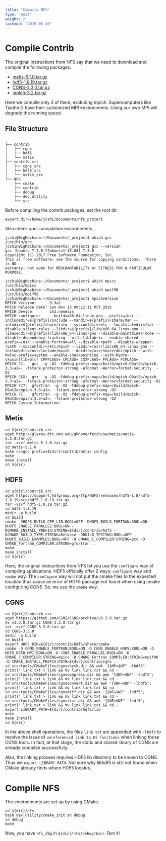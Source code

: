 ```yaml
---
title: "Compile NFS"
type: "post"
weight: 2
lastmod: "2019-05-30"
---
```


# Compile Contrib

The original instructions from NFS say that we need to download and compile the following packages.

- [metis-5.1.0.tar.gz](http://glaros.dtc.umn.edu/gkhome/fetch/sw/metis/metis-5.1.0.tar.gz)
- [hdf5-1.8.19.tar.gz](https://support.hdfgroup.org/ftp/HDF5/releases/hdf5-1.8/hdf5-1.8.19/src/hdf5-1.8.19.tar.gz)
- [CGNS-3.3.0.tar.gz](https://github.com/CGNS/CGNS/archive/v3.3.0.tar.gz)
- [mpich-3.2.tar.gz](http://www.mpich.org/static/downloads/3.2/mpich-3.2.tar.gz)

Here we compile only 3 of them, excluding mpich. Supercomputers like Tianhe-2 have their customized MPI environments. Using our own MPI will degrade the running speed.

## File Structure

```
.
├── contrib
│   ├── cgns
│   ├── hdf5
│   └── metis
├── contrib_src
│   ├── cgns_src
│   ├── hdf5_src
│   └── metis_src
└── NFS
    ├── cmake
    ├── contrib
    ├── debug
    ├── dev_utility
    └── src
```

Before compiling the contrib packages, set the root dir.

```
export dir=/home/jcshi/Documents/nfs_project
```

Also check your compilation environments.

```
jcshi@BigMachine:~/Documents/_project$ which gcc
/usr/bin/gcc
jcshi@BigMachine:~/Documents/_project$ gcc --version
gcc (Ubuntu 7.3.0-27ubuntu1~18.04) 7.3.0
Copyright (C) 2017 Free Software Foundation, Inc.
This is free software; see the source for copying conditions.  There is NO
warranty; not even for MERCHANTABILITY or FITNESS FOR A PARTICULAR PURPOSE.

jcshi@BigMachine:~/Documents/_project$ which mpicc
/usr/bin/mpicc
jcshi@BigMachine:~/Documents/_project$ which mpif90
/usr/bin/mpif90
jcshi@BigMachine:~/Documents/_project$ mpichversion 
MPICH Version:    	3.3a2
MPICH Release date:	Sun Nov 13 09:12:11 MST 2016
MPICH Device:    	ch3:nemesis
MPICH configure: 	--build=x86_64-linux-gnu --prefix=/usr --includedir=${prefix}/include --mandir=${prefix}/share/man --infodir=${prefix}/share/info --sysconfdir=/etc --localstatedir=/var --disable-silent-rules --libdir=${prefix}/lib/x86_64-linux-gnu --libexecdir=${prefix}/lib/x86_64-linux-gnu --disable-maintainer-mode --disable-dependency-tracking --with-libfabric --enable-shared --prefix=/usr --enable-fortran=all --disable-rpath --disable-wrapper-rpath --sysconfdir=/etc/mpich --libdir=/usr/lib/x86_64-linux-gnu --includedir=/usr/include/mpich --docdir=/usr/share/doc/mpich --with-hwloc-prefix=system --enable-checkpointing --with-hydra-ckpointlib=blcr CPPFLAGS= CFLAGS= CXXFLAGS= FFLAGS= FCFLAGS=
MPICH CC: 	gcc  -g -O2 -fdebug-prefix-map=/build/mpich-O9at2o/mpich-3.3~a2=. -fstack-protector-strong -Wformat -Werror=format-security  -O2
MPICH CXX: 	g++  -g -O2 -fdebug-prefix-map=/build/mpich-O9at2o/mpich-3.3~a2=. -fstack-protector-strong -Wformat -Werror=format-security -O2
MPICH F77: 	gfortran  -g -O2 -fdebug-prefix-map=/build/mpich-O9at2o/mpich-3.3~a2=. -fstack-protector-strong -O2
MPICH FC: 	gfortran  -g -O2 -fdebug-prefix-map=/build/mpich-O9at2o/mpich-3.3~a2=. -fstack-protector-strong -O2
MPICH Custom Information: 	
```

## Metis

```
cd ${dir}/contrib_src
wget http://glaros.dtc.umn.edu/gkhome/fetch/sw/metis/metis-5.1.0.tar.gz
tar -xzvf metis-5.1.0.tar.gz
cd metis-5.1.0
make cc=gcc prefix=${dir}/contrib/metis config
make
make install
cd ${dir}
```

## HDF5

```
cd ${dir}/contrib_src
wget https://support.hdfgroup.org/ftp/HDF5/releases/hdf5-1.8/hdf5-1.8.19/src/hdf5-1.8.19.tar.gz
tar -xzvf hdf5-1.8.19.tar.gz
cd hdf5-1.8.19
mkdir -p build
cd build
cmake -DHDF5_BUILD_CPP_LIB:BOOL=OFF -DHDF5_BUILD_FORTRAN:BOOL=ON -DHDF5_ENABLE_PARALLEL:BOOL=ON -DCMAKE_INSTALL_PREFIX:STRING=${dir}/contrib/hdf5 -DCMAKE_BUILD_TYPE:STRING=Release -DBUILD_TESTING:BOOL=OFF -DHDF5_BUILD_EXAMPLES:BOOL=OFF -D CMAKE_C_COMPILER:STRING=gcc -D CMAKE_Fortran_COMPILER:STRING=gfortran ..
make
make install
cd ${dir}
```

Here, the original instructions from NFS let you use the `configure` way of compiling applications. HDF5 officially offer 2 ways: `configure` way and `cmake` way. The `configure` way will not put the cmake files to the expected location thus cause an error of HDF5 package not found when using cmake configuring CGNS. So, we use the `cmake` way.

## CGNS

```
cd ${dir}/contrib_src
wget https://github.com/CGNS/CGNS/archive/v3.3.0.tar.gz
mv v3.3.0.tar.gz CGNS-3.3.0.tar.gz
tar -xzvf CGNS-3.3.0.tar.gz
cd CGNS-3.3.0
mkdir -p build
cd build
export HDF5_DIR=${dir}/contrib/hdf5/share/cmake
cmake -D CGNS_ENABLE_FORTRAN:BOOL=ON -D CGNS_ENABLE_HDF5:BOOL=ON -D HDF5_NEED_MPI:BOOL=ON -D CGNS_ENABLE_PARALLEL:BOOL=ON -D CMAKE_C_COMPILER:STRING=mpicc -D CMAKE_Fortran_COMPILER:STRING=mpif90 -D CMAKE_INSTALL_PREFIX:PATH=${dir}/contrib/cgns ..
cd src/tools/CMakeFiles/cgnscheck.dir && awk '{$NF=$NF" -lhdf5"; print}' link.txt > link && mv link link.txt && cd -
cd src/tools/CMakeFiles/cgnscompress.dir && awk '{$NF=$NF" -lhdf5"; print}' link.txt > link && mv link link.txt && cd -
cd src/tools/CMakeFiles/cgnsconvert.dir && awk '{$NF=$NF" -lhdf5"; print}' link.txt > link && mv link link.txt && cd -
cd src/tools/CMakeFiles/cgnsdiff.dir && awk '{$NF=$NF" -lhdf5"; print}' link.txt > link && mv link link.txt && cd -
cd src/tools/CMakeFiles/cgnslist.dir && awk '{$NF=$NF" -lhdf5"; print}' link.txt > link && mv link link.txt && cd -
export LIBRARY_PATH=${dir}/contrib/hdf5/lib
make
make install
cd ${dir}
```

In the above shell operations, the files `link.txt` are appended with `-lhdf5` to resolve the issue of `unreferenced link to H5 functions` when linking those CGNS tools. In fact, at that stage, the static and shared library of CGNS are already compiled successfully.

Also, the linking process requires HDF5 lib directory to be known to CGNS. Thus we `export LIBRARY_PATH`. Not sure why libhdf5 is still not found when CMake already finds where HDF5 locates.

# Compile NFS

The environments are set up by using CMake.

```
cd ${dir}/nfs
bash dev_utility/cmake_init.sh debug
cd debug
make
```

Now, you have `nfs_dbg` in `${dir}/nfs/debug/bin/`. Run it!


